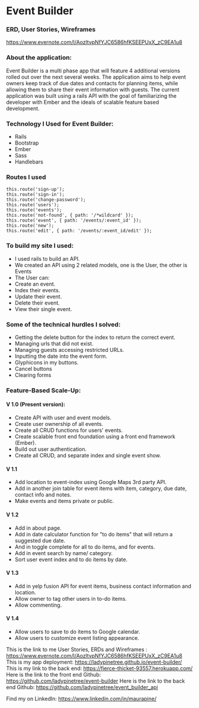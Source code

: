 # Event Builder

### ERD, User Stories, Wireframes
https://www.evernote.com/l/AozltvpNfYJC6586hfKSEEPUxX_zC9EA1u8

### About the application:
Event Builder is a multi phase app that will feature 4 additional versions rolled out over the next several weeks. The application aims to help event owners keep track of due dates and contacts for planning items, while allowing them to share their event information with guests. The current application was built using a rails API with the goal of familiarizing the developer with Ember and the ideals of scalable feature based development.

### Technology I Used for Event Builder:
- Rails
- Bootstrap
- Ember
- Sass
- Handlebars

### Routes I used
```
this.route('sign-up');
this.route('sign-in');
this.route('change-password');
this.route('users');
this.route('events');
this.route('not-found', { path: '/*wildcard' });
this.route('event', { path: '/events/:event_id' });
this.route('new');
this.route('edit', { path: '/events/:event_id/edit' });
```

### To build my site I used:
- I used rails to build an API.
- We created an API using 2 related models, one is the User, the other is Events
- The User can:
- Create an event.
- Index their events.
- Update their event.
- Delete their event.
- View their single event.

### Some of the technical hurdles I solved:

- Getting the delete button for the index to return the correct event.
- Managing urls that did not exist.
- Managing guests accessing restricted URLs.
- Inputting the date into the event form.
- Glyphicons in my buttons.
- Cancel buttons
- Clearing forms

### Feature-Based Scale-Up:

#### V 1.0 (Present version):
- Create API with user and event models.
- Create user ownership of all events.
- Create all CRUD functions for users' events.
- Create scalable front end foundation using a front end framework (Ember).
- Build out user authentication.
- Create all CRUD, and separate index and single event show.

#### V 1.1
- Add location to event-index using Google Maps 3rd party API.
- Add in another join table for event items with item, category, due date, contact info and notes.
- Make events and items private or public.

#### V 1.2
- Add in about page.
- Add in date calculator function for "to do items" that will return a suggested due date.
- And in toggle complete for all to do items, and for events.
- Add in event search by name/ category.
- Sort user event index and to do items by date.

#### V 1.3
- Add in yelp fusion API for event items, business contact information and location.
- Allow owner to tag other users in to-do items.
- Allow commenting.

#### V 1.4
- Allow users to save to do items to Google calendar.
- Allow users to customize event listing appearance.

This is the link to me User Stories, ERDs and Wireframes : https://www.evernote.com/l/AozltvpNfYJC6586hfKSEEPUxX_zC9EA1u8
This is my app deployment:
https://ladypinetree.github.io/event-builder/
This is my link to the back end:
https://fierce-thicket-93557.herokuapp.com/
Here is the link to the front end Github:
https://github.com/ladypinetree/event-builder
Here is the link to the back end Github: https://github.com/ladypinetree/event_builder_api

Find my on LinkedIn:
https://www.linkedin.com/in/maurapine/
